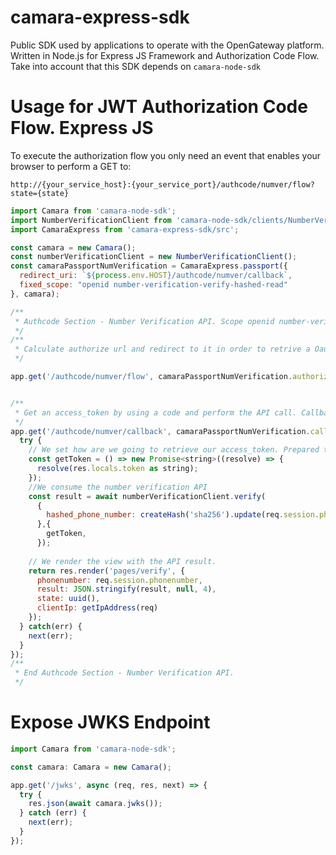 # camara-express-sdk

Public SDK used by applications to operate with the OpenGateway platform.
Written in Node.js for Express JS Framework and Authorization Code Flow. Take into account that this SDK depends on ```camara-node-sdk```

# Usage for JWT Authorization Code Flow. Express JS 

To execute the authorization flow you only need an event that enables your browser to perform a GET to:

```http://{your_service_host}:{your_service_port}/authcode/numver/flow?state={state}```

```js
import Camara from 'camara-node-sdk';
import NumberVerificationClient from 'camara-node-sdk/clients/NumberVerificationClient';
import CamaraExpress from 'camara-express-sdk/src';

const camara = new Camara();
const numberVerificationClient = new NumberVerificationClient();
const camaraPassportNumVerification = CamaraExpress.passport({
  redirect_uri: `${process.env.HOST}/authcode/numver/callback`,
  fixed_scope: "openid number-verification-verify-hashed-read"
}, camara);

/**
 * Authcode Section - Number Verification API. Scope openid number-verification-verify-hashed-read.
 */
/**
 * Calculate authorize url and redirect to it in order to retrive a Oauth2 code.
 */

app.get('/authcode/numver/flow', camaraPassportNumVerification.authorize);


/**
 * Get an access_token by using a code and perform the API call. Callback url must be configured in the application redirect_uri.
 */
app.get('/authcode/numver/callback', camaraPassportNumVerification.callback, async (req, res, next) => {
  try {
    // We set how are we going to retrieve our access_token. Prepared to use other system like cache or database.
    const getToken = () => new Promise<string>((resolve) => {
      resolve(res.locals.token as string);
    });
    //We consume the number verification API
    const result = await numberVerificationClient.verify(
      { 
        hashed_phone_number: createHash('sha256').update(req.session.phonenumber).digest('hex')
      },{
        getToken,
      });
    
    // We render the view with the API result.
    return res.render('pages/verify', { 
      phonenumber: req.session.phonenumber,
      result: JSON.stringify(result, null, 4),
      state: uuid(),
      clientIp: getIpAddress(req)
    });
  } catch(err) {
    next(err);
  }
});
/**
 * End Authcode Section - Number Verification API.
 */

```


# Expose JWKS Endpoint

```js
import Camara from 'camara-node-sdk';

const camara: Camara = new Camara();

app.get('/jwks', async (req, res, next) => {
  try {
    res.json(await camara.jwks());
  } catch (err) {
    next(err);
  }
});
```
